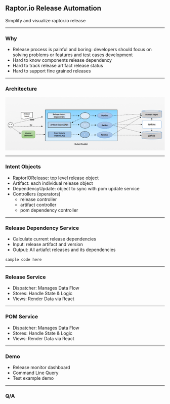 ## Raptor.io Release Automation 

Simplify and visualize raptor.io release

---

### Why

- Release process is painful and boring: developers should focus on solving problems or features and test cases development
- Hard to know components release dependency
- Hard to track release artifact release status
- Hard to support fine grained releases

---

### Architecture

![Release Explained](./images/autorelease_arch.png)


---
### Intent Objects
- RaptorIORelease: top level release object
- Artifact: each individual release object
- DependencyUpdate: object to sync with pom update service
- Controllers (operators)
  * release controller
  * artifact controller
  * pom dependency controller
---
### Release Dependency Service

- Calculate current release dependencies
- Input: release artifact and version
- Output: All artiafct releases and its dependencies
```
sample code here
```

---

### Release Service

- Dispatcher: Manages Data Flow
- Stores: Handle State & Logic
- Views: Render Data via React

---

### POM Service

- Dispatcher: Manages Data Flow
- Stores: Handle State & Logic
- Views: Render Data via React

---

### Demo
- Release monitor dashboard
- Command Line Query
- Test example demo

---

### Q/A
